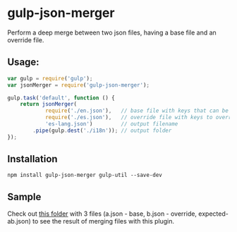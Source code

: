 # gulp-json-merger

Perform a deep merge between two json files, having a base file and an override file.

## Usage:

```javascript
var gulp = require('gulp');
var jsonMerger = require('gulp-json-merger');

gulp.task('default', function () {
    return jsonMerger(
            require('./en.json'),   // base file with keys that can be overriden
            require('./es.json'),   // override file with keys to override
            'es-lang.json')         // output filename
        .pipe(gulp.dest('./i18n')); // output folder
});
```

## Installation

```shell
npm install gulp-json-merger gulp-util --save-dev
```

## Sample
Check out [this folder](https://github.com/joanjane/gulp-json-merger/tree/master/test/json) with 3 files (a.json - base, b.json - override, expected-ab.json) to see the result of merging files with this plugin.
